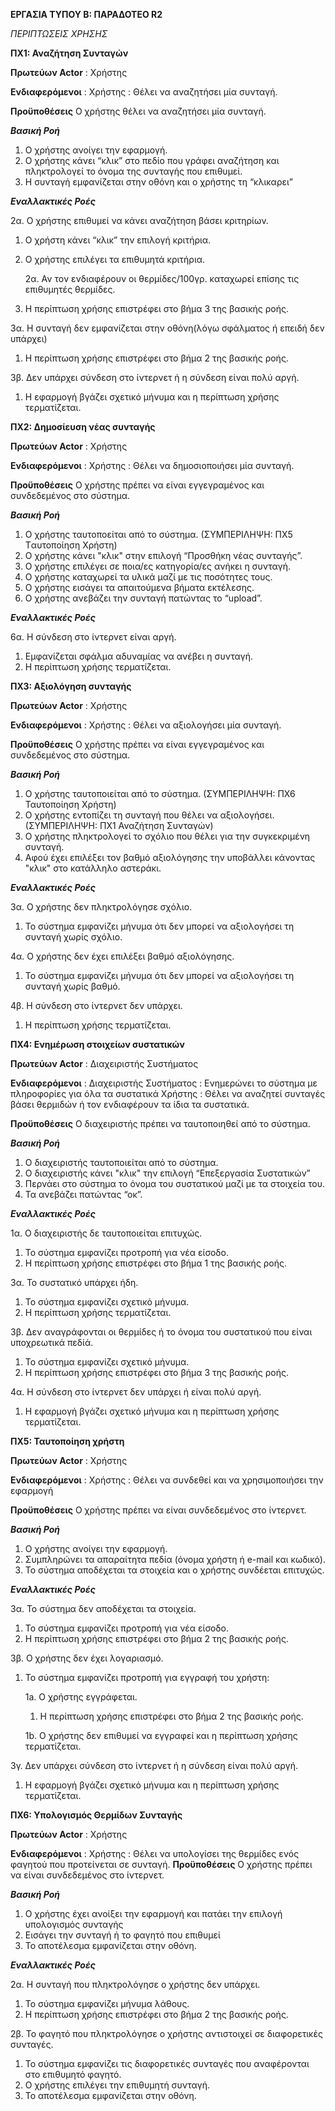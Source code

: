 **ΕΡΓΑΣΙΑ ΤΥΠΟΥ Β: ΠΑΡΑΔΟΤΕΟ R2**

*ΠΕΡΙΠΤΩΣΕΙΣ ΧΡΗΣΗΣ*

**ΠΧ1: Αναζήτηση Συνταγών**   

**Πρωτεύων Actor** : Χρήστης

**Ενδιαφερόμενοι** : 
Χρήστης : Θέλει να αναζητήσει μία συνταγή.

**Προϋποθέσεις**
Ο χρήστης θέλει να αναζητήσει μία συνταγή.

_**Βασική Ροή**_
1. Ο χρήστης ανοίγει την εφαρμογή.
1. Ο χρήστης κάνει “κλικ” στο πεδίο που γράφει αναζήτηση και πληκτρολογεί το όνομα της συνταγής που επιθυμεί.
1.  Η συνταγή εμφανίζεται στην οθόνη και ο χρήστης τη “κλικαρει”

***Εναλλακτικές Ροές***

2α. Ο χρήστης επιθυμεί να κάνει αναζήτηση βάσει κριτηρίων.
1. Ο χρήστη κάνει “κλικ” την επιλογή κριτήρια.
1. Ο χρήστης επιλέγει τα επιθυμητά κριτήρια.
   
   2α. Αν τον ενδιαφέρουν οι θερμίδες/100γρ. καταχωρεί επίσης τις επιθυμητές θερμίδες.
1. Η περίπτωση χρήσης επιστρέφει στο βήμα 3 της βασικής ροής.

3α. Η συνταγή δεν εμφανίζεται στην οθόνη(λόγω σφάλματος ή επειδή δεν υπάρχει)
1. Η περίπτωση χρήσης επιστρέφει στο βήμα 2 της βασικής ροής.

3β. Δεν υπάρχει σύνδεση στο ίντερνετ ή η σύνδεση είναι πολύ αργή.
1. Η εφαρμογή βγάζει σχετικό μήνυμα και η περίπτωση χρήσης τερματίζεται.

**ΠΧ2: Δημοσίευση νέας συνταγής**

**Πρωτεύων Actor** : Χρήστης

**Ενδιαφερόμενοι** : 
Χρήστης : Θέλει να δημοσιοποιήσει μία συνταγή.

**Προϋποθέσεις**
Ο χρήστης πρέπει να είναι εγγεγραμένος και συνδεδεμένος στο σύστημα.

***Βασική Ροή***
1. Ο χρήστης ταυτοποείται από το σύστημα.
  (ΣΥΜΠΕΡΙΛΗΨΗ: ΠΧ5 Tαυτοποίηση Xρήστη)
1. Ο χρήστης κάνει "κλικ" στην επιλογή “Προσθήκη νέας συνταγής”.
1. Ο χρήστης επιλέγει σε ποια/ες κατηγορία/ες ανήκει η συνταγή.
1. Ο χρήστης καταχωρεί τα υλικά μαζί με τις ποσότητες τους.
1. Ο χρήστης εισάγει τα απαιτούμενα βήματα εκτέλεσης.
1. Ο χρήστης ανεβάζει την συνταγή πατώντας το “upload”.

***Εναλλακτικές Ροές***

6α. Η σύνδεση στο ίντερνετ είναι αργή.
1. Εμφανίζεται σφάλμα αδυναμίας να ανέβει η συνταγή.
1. Η περίπτωση χρήσης τερματίζεται.

**ΠΧ3: Αξιολόγηση συνταγής**

**Πρωτεύων Actor** : Χρήστης

**Ενδιαφερόμενοι** : 
Χρήστης : Θέλει να αξιολογήσει μία συνταγή.

**Προϋποθέσεις**
Ο χρήστης πρέπει να είναι εγγεγραμένος και συνδεδεμένος στο σύστημα.

***Βασική Ροή***
1. Ο χρήστης ταυτοποιείται από το σύστημα.
    (ΣΥΜΠΕΡΙΛΗΨΗ: ΠΧ6 Ταυτοποίηση Χρήστη)
1. Ο χρήστης εντοπίζει  τη συνταγή που θέλει να αξιολογήσει.
    (ΣΥΜΠΕΡΙΛΗΨΗ: ΠΧ1 Αναζήτηση Συνταγών)
1. Ο χρήστης πληκτρολογεί το σχόλιο που θέλει για την συγκεκριμένη συνταγή.
1. Αφού έχει επιλέξει τον βαθμό αξιολόγησης την υποβάλλει κάνοντας "κλικ" στο κατάλληλο αστεράκι.

***Εναλλακτικές Ροές***

3α. Ο χρήστης δεν πληκτρολόγησε σχόλιο.
1. Το σύστημα εμφανίζει μήνυμα ότι δεν μπορεί να αξιολογήσει τη συνταγή χωρίς σχόλιο.

4α. Ο χρήστης δεν έχει επιλέξει βαθμό αξιολόγησης.
1. Το σύστημα εμφανίζει μήνυμα ότι δεν μπορεί να αξιολογήσει τη συνταγή χωρίς βαθμό.

4β. Η σύνδεση στο ίντερνετ δεν υπάρχει.
1. Η περίπτωση χρήσης τερματίζεται.

**ΠΧ4: Ενημέρωση στοιχείων συστατικών**

**Πρωτεύων Actor** : Διαχειριστής Συστήματος

**Ενδιαφερόμενοι** : 
Διαχειριστής Συστήματος : Ενημερώνει το σύστημα με πληροφορίες για όλα τα συστατικά
Χρήστης : Θέλει να αναζητεί συνταγές βάσει θερμιδών ή τον ενδιαφέρουν τα ίδια τα συστατικά.

**Προϋποθέσεις**
Ο διαχειριστής πρέπει να ταυτοποιηθεί από το σύστημα.

***Βασική Ροή***
1. Ο διαχειριστής ταυτοποιείται από το σύστημα.
1. Ο διαχειριστής κάνει "κλικ" την επιλογή “Επεξεργασία Συστατικών”
1. Περνάει στο σύστημα το όνομα του συστατικού μαζί με τα στοιχεία του.
1. Τα ανεβάζει πατώντας “οκ”.

***Εναλλακτικές Ροές***

1α. Ο διαχειριστής δε ταυτοποιείται επιτυχώς.
1. Το σύστημα εμφανίζει προτροπή για νέα είσοδο.
1. Η περίπτωση χρήσης επιστρέφει στο βήμα 1 της βασικής ροής.

3α. Το συστατικό υπάρχει ήδη.
1. Το σύστημα εμφανίζει σχετικό μήνυμα.
1. Η περίπτωση χρήσης τερματίζεται.

3β. Δεν αναγράφονται οι θερμίδες ή το όνομα του συστατικού που είναι υποχρεωτικά πεδίά.
1. Το σύστημα εμφανίζει σχετικό μήνυμα.
1. Η περίπτωση χρήσης επιστρέφει στο βήμα 3 της βασικής ροής.

4α. Η σύνδεση στο ίντερνετ δεν υπάρχει ή είναι πολύ αργή.
1. Η εφαρμογή βγάζει σχετικό μήνυμα και η περίπτωση χρήσης τερματίζεται.

**ΠΧ5: Ταυτοποίηση χρήστη**

**Πρωτεύων Actor** : Χρήστης

**Ενδιαφερόμενοι** : 
Χρήστης : Θέλει να συνδεθεί και να χρησιμοποιήσει την εφαρμογή

**Προϋποθέσεις**
Ο χρήστης πρέπει να είναι συνδεδεμένος στο ίντερνετ.

***Βασική Ροή***
1. Ο χρήστης ανοίγει την εφαρμογή.
1. Συμπληρώνει τα απαραίτητα πεδία (όνομα χρήστη ή e-mail και κωδικό).
1. Το σύστημα αποδέχεται τα στοιχεία και ο χρήστης συνδέεται επιτυχώς.


***Εναλλακτικές Ροές***

3α. Το σύστημα δεν αποδέχεται τα στοιχεία.
1. Το σύστημα εμφανίζει προτροπή για νέα είσοδο.
1. Η περίπτωση χρήσης επιστρέφει στο βήμα 2 της βασικής ροής.

3β. Ο χρήστης δεν έχει λογαριασμό.
1. Το σύστημα εμφανίζει προτροπή για εγγραφή του χρήστη:
   
   1a. Ο χρήστης εγγράφεται.
     1. Η περίπτωση χρήσης επιστρέφει στο βήμα 2 της βασικής ροής.
 
   1b. Ο χρήστης δεν επιθυμεί να εγγραφεί και η περίπτωση χρήσης τερματίζεται.

3γ. Δεν υπάρχει σύνδεση στο ίντερνετ ή η σύνδεση είναι πολύ αργή.
1. Η εφαρμογή βγάζει σχετικό μήνυμα και η περίπτωση χρήσης τερματίζεται.

**ΠΧ6: Υπολογισμός Θερμίδων Συνταγής**

**Πρωτεύων Actor** : Χρήστης

**Ενδιαφερόμενοι** : 
Χρήστης : Θέλει να υπολογίσει της θερμίδες ενός φαγητού που προτείνεται σε συνταγή.
**Προϋποθέσεις**
Ο χρήστης πρέπει να είναι συνδεδεμένος στο ίντερνετ.

***Βασική Ροή***
1. Ο χρήστης έχει ανοίξει την εφαρμογή και πατάει την επιλογή υπολογισμός συνταγής
1. Εισάγει την συνταγή ή το φαγητό που επιθυμεί
1. Το αποτέλεσμα εμφανίζεται στην οθόνη.

***Εναλλακτικές Ροές***

2α. Η συνταγή που πληκτρολόγησε ο χρήστης δεν υπάρχει.
1. Το σύστημα εμφανίζει μήνυμα λάθους.
1. Η περίπτωση χρήσης επιστρέφει στο βήμα 2 της βασικής ροής.

2β. Το φαγητό που πληκτρολόγησε ο χρήστης αντιστοιχεί σε διαφορετικές συνταγές.
1. Το σύστημα εμφανίζει τις διαφορετικές συνταγές που αναφέρονται στο επιθυμητό φαγητό.
1. Ο χρήστης επιλέγει την επιθυμητή συνταγή.
1. Το αποτέλεσμα εμφανίζεται στην οθόνη.
